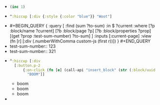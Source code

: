 - ``` cljs :results
  (inc 1)
  
  ```
- ```cljs :results
  ^:hiccup [:div {:style {:color "blue"}} "Woot"]
  ```
- #+BEGIN_QUERY
  {
    :query [
      :find (sum ?to-sum)
      :in $ ?current
      :where
      [?p :block/name ?current]
      [?b :block/page ?p]
      [?b :block/properties ?prop]
      [(get ?prop :test-sum-number) ?to-sum]
    ]
    :inputs [:current-page]
    :view (fn [r] [:div (.numberWithComma custom-js (first r))])
  }
  #+END_QUERY
- test-sum-number:: 123
- test-sum-number:: 321
- ```cljs :results
  ^:hiccup [:div
  	[:button.p-2
      	{:on-click (fn [e] (call-api "insert_block" (str (:block/uuid block)) "boom"))}
          "BOOM"]]
  ```
	- boom
	- boom
	- boom
-